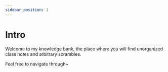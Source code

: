 ```yaml
---
sidebar_position: 1
---
```


# Intro

Welcome to my knowledge bank, the place where you will find unorganized class notes and arbitrary scrambles.

Feel free to navigate through~